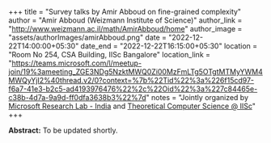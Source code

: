 +++
title = "Survey talks by Amir Abboud on fine-grained complexity"
author = "Amir Abboud (Weizmann Institute of Science)"
author_link = "http://www.weizmann.ac.il/math/AmirAbboud/home"
author_image = "assets/authorImages/amirAbboud.png"
date = "2022-12-22T14:00:00+05:30"
date_end = "2022-12-22T16:15:00+05:30"
location = "Room No 254, CSA Building, IISc Bangalore"
location_link = "https://teams.microsoft.com/l/meetup-join/19%3ameeting_ZGE3NDg5NzktMWQ0Zi00MzFmLTg5OTgtMTMyYWM4MWQyYjI2%40thread.v2/0?context=%7b%22Tid%22%3a%226f15cd97-f6a7-41e3-b2c5-ad4193976476%22%2c%22Oid%22%3a%227c84465e-c38b-4d7a-9a9d-ff0dfa3638b3%22%7d"
notes = "Jointly organized by <a href = "https://www.microsoft.com/en-us/research/lab/microsoft-research-india/" target= "_blank">Microsoft Research Lab - India</a> and <a href='https://www.csa.iisc.ac.in/theoretical-computer-science/' target= "_blank">Theoretical Computer Science @ IISc</a>"
+++

<b>Abstract:</b>
To be updated shortly.
